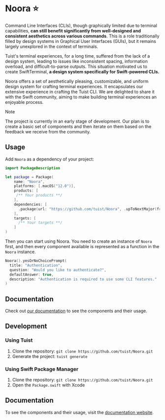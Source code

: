 # Noora ⭐️

Command Line Interfaces (CLIs), though graphically limited due to terminal capabilities, **can still benefit significantly from well-designed and consistent aesthetics across various commands**. This is a role traditionally filled by design systems in Graphical User Interfaces (GUIs), but it remains largely unexplored in the context of terminals.

Tuist's terminal experiences, for a long time, suffered from the lack of a design system, leading to issues like inconsistent spacing, information overload, and difficult-to-parse outputs. This situation motivated us to create SwiftTerminal, **a design system specifically for Swift-powered CLIs.**

Noora offers a set of aesthetically pleasing, customizable, and uniform design system for crafting terminal experiences. It encapsulates our extensive experience in crafting the Tuist CLI. We are delighted to share it with the Swift community, aiming to make building terminal experiences an enjoyable process.

> [!NOTE]
> The project is currently in an early stage of development. Our plan is to create a basic set of components and then iterate on them based on the feedback we receive from the community.

## Usage

Add `Noora` as a dependency of your project:

```swift
import PackageDescription

let package = Package(
    name: "Noora",
    platforms: [.macOS("12.0")],
    products: [
     /** Your products **/
    ],
    dependencies: [
      .package(url: "https://github.com/tuist/Noora", .upToNextMajor(from: "0.15.0")),
    ],
    targets: [
      /** Your targets **/
    ]
)
```

Then you can start using Noora.
You need to create an instance of `Noora` first, and then every component available is represented as a function in the `Noora` instance.

```swift
Noora().yesOrNoChoicePrompt(
  title: "Authentication",
  question: "Would you like to authenticate?",
  defaultAnswer: true,
  description: "Authentication is required to use some CLI features."
)
```

## Documentation

Check out [our documentation](https://noora.tuist.dev) to see the components and their usage.

## Development

### Using Tuist

1. Clone the repository: `git clone https://github.com/tuist/Noora.git`
2. Generate the project: `tuist generate`


### Using Swift Package Manager

1. Clone the repository: `git clone https://github.com/tuist/Noora.git`
2. Open the `Package.swift` with Xcode

## Documentation

To see the components and their usage, visit the [documentation website](https://noora.tuist.dev/).

